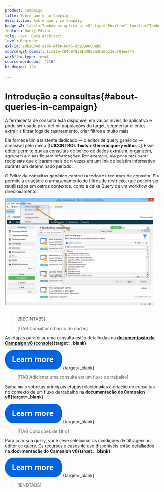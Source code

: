 ```yaml
---
product: campaign
title: Sobre query no Campaign
description: Sobre query no Campaign
badge-v8: label="Também se aplica ao v8" type="Positive" tooltip="Também se aplica ao Campaign v8"
feature: Query Editor
role: User, Data Architect
level: Beginner
exl-id: 2db1034d-cad6-4fb0-8646-dd9099080ab0
source-git-commit: 11c81e4f04b978381d3803e2b60e23ed791eee44
workflow-type: tm+mt
source-wordcount: '216'
ht-degree: 12%

---
```


# Introdução a consultas{#about-queries-in-campaign}

A ferramenta de consulta está disponível em vários níveis do aplicativo e pode ser usada para definir populações do target, segmentar clientes, extrair e filtrar logs de rastreamento, criar filtros e muito mais.

Ele fornece um assistente dedicado — o editor de query genérico — acessível pelo menu **[!UICONTROL Tools > Generic query editor...]**. Esse editor permite que as consultas de banco de dados extraiam, organizem, agrupem e classifiquem informações. Por exemplo, ele pode recuperar recipients que clicaram mais de n vezes em um link de boletim informativo durante um determinado período.

O Editor de consultas genérico centraliza todos os recursos de consulta. Ela permite a criação e o armazenamento de filtros de restrição, que podem ser reutilizados em outros contextos, como a caixa Query de um workflow de direcionamento.

![Acesse o editor de consultas e selecione uma tabela](assets/query_editor_nveau_21.png)


>[!BEGINTABS]

>[!TAB Consultar o banco de dados]

As etapas para criar uma consulta estão detalhadas na **[documentação do Campaign v8 (console)](https://experienceleague.adobe.com/pt-br/docs/campaign/campaign-v8/data/query/query-editor){target=_blank}**


[![imagem](../../assets/do-not-localize/learn-more-button.svg)](https://experienceleague.adobe.com/pt-br/docs/campaign/campaign-v8/data/query/query-editor){target=_blank}


>[!TAB Adicionar uma consulta em um fluxo de trabalho]

Saiba mais sobre as principais etapas relacionadas à criação de consultas no contexto de um fluxo de trabalho na **[documentação do Campaign v8](https://experienceleague.adobe.com/pt-br/docs/campaign/automation/workflows/wf-activities/targeting-activities/query){target=_blank}**

[![imagem](../../assets/do-not-localize/learn-more-button.svg)](https://experienceleague.adobe.com/pt-br/docs/campaign/automation/workflows/wf-activities/targeting-activities/query){target=_blank}

>[!TAB Condições de filtro]

Para criar sua query, você deve selecionar as condições de filtragem no editor de query. Os recursos e casos de uso disponíveis estão detalhados na **[documentação do Campaign v8](https://experienceleague.adobe.com/pt-br/docs/campaign/campaign-v8/data/query/filter-conditions){target=_blank}**

[![imagem](../../assets/do-not-localize/learn-more-button.svg)](https://experienceleague.adobe.com/pt-br/docs/campaign/campaign-v8/data/query/filter-conditions){target=_blank}

>[!ENDTABS]

